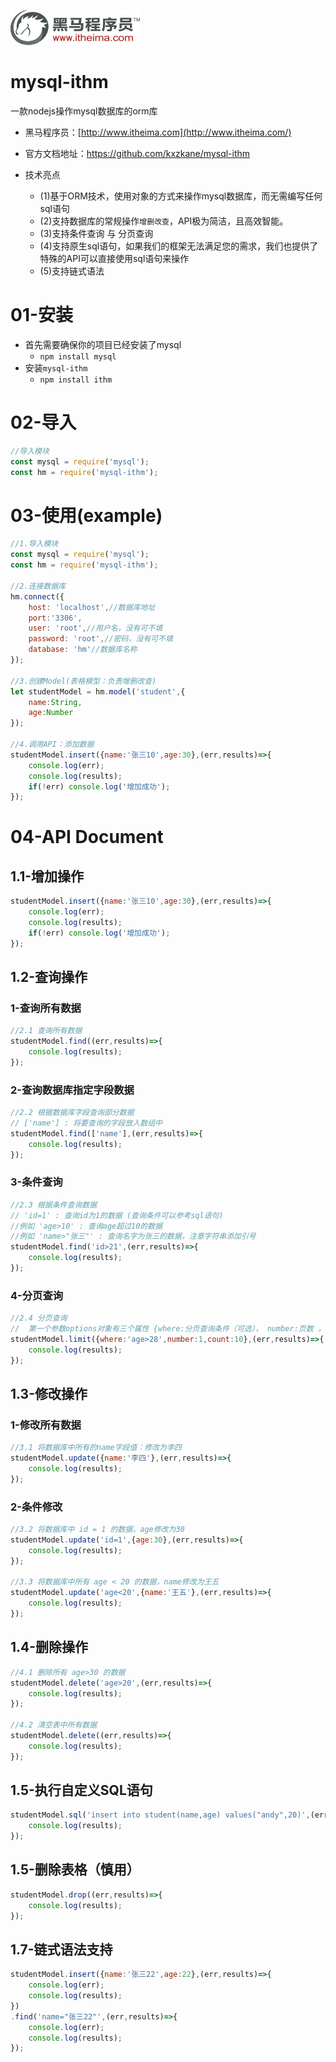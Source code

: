 ![](README.assets/logo.png)

# mysql-ithm

一款nodejs操作mysql数据库的orm库

* 黑马程序员：[http://www.itheima.com](http://www.itheima.com/)
* 官方文档地址：https://github.com/kxzkane/mysql-ithm

* 技术亮点
  * (1)基于ORM技术，使用对象的方式来操作mysql数据库，而无需编写任何sql语句
  * (2)支持数据库的常规操作`增删改查`，API极为简洁，且高效智能。
  * (3)支持条件查询 与 分页查询
  * (4)支持原生sql语句，如果我们的框架无法满足您的需求，我们也提供了特殊的API可以直接使用sql语句来操作
  * (5)支持链式语法

# 01-安装

* 首先需要确保你的项目已经安装了mysql
  * `npm install mysql`
* 安装`mysql-ithm`
  * `npm install ithm`



# 02-导入

```javascript
//导入模块
const mysql = require('mysql');
const hm = require('mysql-ithm');
```



# 03-使用(example)

```javascript
//1.导入模块
const mysql = require('mysql');
const hm = require('mysql-ithm');

//2.连接数据库
hm.connect({
    host: 'localhost',//数据库地址
    port:'3306',
    user: 'root',//用户名，没有可不填
    password: 'root',//密码，没有可不填
    database: 'hm'//数据库名称
});

//3.创建Model(表格模型：负责增删改查)
let studentModel = hm.model('student',{
    name:String,
    age:Number
});

//4.调用API：添加数据
studentModel.insert({name:'张三10',age:30},(err,results)=>{
    console.log(err);
    console.log(results);
    if(!err) console.log('增加成功');
});
```



# 04-API Document

## 1.1-增加操作



```javascript
studentModel.insert({name:'张三10',age:30},(err,results)=>{
    console.log(err);
    console.log(results);
    if(!err) console.log('增加成功');
});
```



##  1.2-查询操作

### 1-查询所有数据

```javascript
//2.1 查询所有数据
studentModel.find((err,results)=>{
    console.log(results);
});
```

### 2-查询数据库指定字段数据

```javascript
//2.2 根据数据库字段查询部分数据
// ['name'] : 将要查询的字段放入数组中
studentModel.find(['name'],(err,results)=>{
    console.log(results);
});
```

### 3-条件查询

```javascript
//2.3 根据条件查询数据
// 'id=1' : 查询id为1的数据 (查询条件可以参考sql语句)
//例如 'age>10' : 查询age超过10的数据 
//例如 'name>"张三"' : 查询名字为张三的数据，注意字符串添加引号
studentModel.find('id>21',(err,results)=>{
    console.log(results);
});
```

### 4-分页查询

```javascript
//2.4 分页查询
//  第一个参数options对象有三个属性 {where:分页查询条件（可选）， number:页数 ， count：每页数量}
studentModel.limit({where:'age>28',number:1,count:10},(err,results)=>{
    console.log(results);
});
```

## 1.3-修改操作

### 1-修改所有数据

```javascript
//3.1 将数据库中所有的name字段值：修改为李四
studentModel.update({name:'李四'},(err,results)=>{
    console.log(results);
});
```

### 2-条件修改

```javascript
//3.2 将数据库中 id = 1 的数据，age修改为30
studentModel.update('id=1',{age:30},(err,results)=>{
    console.log(results);
});

//3.3 将数据库中所有 age < 20 的数据，name修改为王五
studentModel.update('age<20',{name:'王五'},(err,results)=>{
    console.log(results);
});
```



## 1.4-删除操作

```javascript
//4.1 删除所有 age>30 的数据
studentModel.delete('age>20',(err,results)=>{
    console.log(results);
});

//4.2 清空表中所有数据
studentModel.delete((err,results)=>{
    console.log(results);
});
```



## 1.5-执行自定义SQL语句

```javascript
studentModel.sql('insert into student(name,age) values("andy",20)',(err,results)=>{
    console.log(results);
});
```



## 1.5-删除表格（慎用）

```javascript
studentModel.drop((err,results)=>{
    console.log(results);
});
```



## 1.7-链式语法支持

```javascript
studentModel.insert({name:'张三22',age:22},(err,results)=>{
    console.log(err);
    console.log(results);
})
.find('name="张三22"',(err,results)=>{
    console.log(err);
    console.log(results);
});
```

